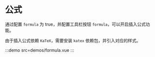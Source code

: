 # 公式

通过配置 `formula` 为 true，并配置工具栏按钮 `formula`，可以开启插入公式功能。

由于插入公式依赖 `KaTeX`，需要安装 `katex` 依赖包，并引入对应的样式。

:::demo src=demos/formula.vue
:::
